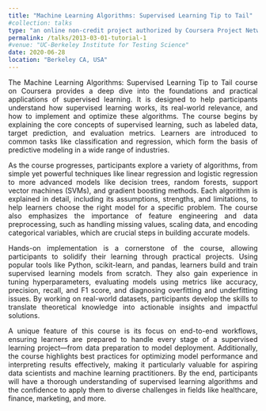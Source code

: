 ```yaml
---
title: "Machine Learning Algorithms: Supervised Learning Tip to Tail"
#collection: talks
type: "an online non-credit project authorized by Coursera Project Network and offered through Coursera"
permalink: /talks/2013-03-01-tutorial-1
#venue: "UC-Berkeley Institute for Testing Science"
date: 2020-06-28
location: "Berkeley CA, USA"
---
```

<p style="text-align: justify;">
The Machine Learning Algorithms: Supervised Learning Tip to Tail course on Coursera provides a deep dive into the foundations and practical applications of supervised learning. It is designed to help participants understand how supervised learning works, its real-world relevance, and how to implement and optimize these algorithms. The course begins by explaining the core concepts of supervised learning, such as labeled data, target prediction, and evaluation metrics. Learners are introduced to common tasks like classification and regression, which form the basis of predictive modeling in a wide range of industries.
</p>

<p style="text-align: justify;">
As the course progresses, participants explore a variety of algorithms, from simple yet powerful techniques like linear regression and logistic regression to more advanced models like decision trees, random forests, support vector machines (SVMs), and gradient boosting methods. Each algorithm is explained in detail, including its assumptions, strengths, and limitations, to help learners choose the right model for a specific problem. The course also emphasizes the importance of feature engineering and data preprocessing, such as handling missing values, scaling data, and encoding categorical variables, which are crucial steps in building accurate models.
</p>

<p style="text-align: justify;">
Hands-on implementation is a cornerstone of the course, allowing participants to solidify their learning through practical projects. Using popular tools like Python, scikit-learn, and pandas, learners build and train supervised learning models from scratch. They also gain experience in tuning hyperparameters, evaluating models using metrics like accuracy, precision, recall, and F1 score, and diagnosing overfitting and underfitting issues. By working on real-world datasets, participants develop the skills to translate theoretical knowledge into actionable insights and impactful solutions.
</p>

<p style="text-align: justify;">
A unique feature of this course is its focus on end-to-end workflows, ensuring learners are prepared to handle every stage of a supervised learning project—from data preparation to model deployment. Additionally, the course highlights best practices for optimizing model performance and interpreting results effectively, making it particularly valuable for aspiring data scientists and machine learning practitioners. By the end, participants will have a thorough understanding of supervised learning algorithms and the confidence to apply them to diverse challenges in fields like healthcare, finance, marketing, and more.
</p>
